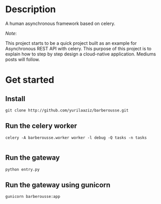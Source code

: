 # Description
A human asynchronous framework based on celery.

*Note*:

This project starts to be a quick project built as an example for Asynchronous REST API with celery.
This purpose of this project is to explain how to step by step design a cloud-native application.
Mediums posts will follow.



# Get started 

## Install 
```
git clone http://github.com/yurilaaziz/barberousse.git

```

## Run the celery worker 
````commandline
celery -A barberousse.worker worker -l debug -Q tasks -n tasks
 
````

## Run the gateway
```
python entry.py

```
## Run the gateway using gunicorn 
```
gunicorn barberousse:app

```

